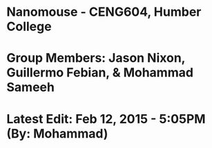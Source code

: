 # Nanomouse - CENG604, Humber College
# Group Members: Jason Nixon, Guillermo Febian, & Mohammad Sameeh
# Latest Edit: Feb 12, 2015 - 5:05PM (By: Mohammad)